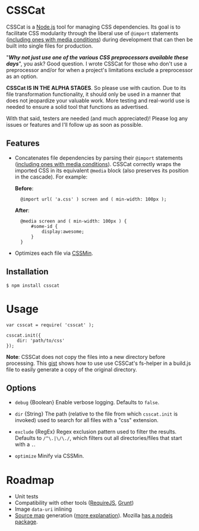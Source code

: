 # CSSCat #

CSSCat is a [Node.js][nodejs] tool for managing CSS dependencies. Its goal is to facilitate CSS modularity through the liberal use of `@import` statements ([including ones with media conditions][mqs]) during development that can then be built into single files for production.

"***Why not just use one of the various CSS preprocessors available these days***", you ask? Good question. I wrote CSSCat for those who don't use a preprocessor and/or for when a project's limitations exclude a preprocessor as an option.

**CSSCat IS IN THE ALPHA STAGES**. So please use with caution. Due to its file transformation functionality, it should only be used in a manner that does not jeopardize your valuable work. More testing and real-world use is needed to ensure a solid tool that functions as advertised.

With that said, testers are needed (and much appreciated)! Please log any issues or features and I'll follow up as soon as possible.


## Features ##

- Concatenates file dependencies by parsing their `@import` statements ([including ones with media conditions][mqs]). CSSCat correctly wraps the imported CSS in its equivalent `@media` block (also preserves its position in the cascade). For example:

    **Before**:
        
        @import url( 'a.css' ) screen and ( min-width: 100px );

        
    **After**:

        @media screen and ( min-width: 100px ) {
            #some-id {
                display:awesome;
            }       
        }
- Optimizes each file via [CSSMin][CSSMin].


## Installation ##

    $ npm install csscat


# Usage #

    var csscat = require( 'csscat' );
    
    csscat.init({
        dir: 'path/to/css'
    });
    

**Note**: CSSCat does not copy the files into a new directory before processing. This [gist][copy-files] shows how to use use CSSCat's fs-helper in a build.js file to easily generate a copy of the original directory.

## Options ##

- `debug` {Boolean} Enable verbose logging. Defaults to `false`.

- `dir` {String} The path (relative to the file from which `csscat.init` is invoked) used to search for all files with a "css" extension.

- `exclude` {RegEx} Regex exclusion pattern used to filter the results. Defaults to `/^\.|\/\./`, which filters out all directories/files that start with a `.`.

- `optimize` Minify via CSSMin.


# Roadmap #

- Unit tests
- Compatibility with other tools ([RequireJS][requirejs], [Grunt][grunt])
- Image `data-uri` inlining
- [Source map][source-maps-html5rocks] generation ([more explanation][source-maps-snugug]). Mozilla [has a nodejs package][moz-source-map].


[nodejs]: http://nodejs.org/
[mqs]: http://www.w3.org/TR/css3-mediaqueries/#media0
[copy-files]: https://gist.github.com/ryanfitzer/5202101
[CSSMin]: https://github.com/yui/ycssmin
[requirejs]: http://requirejs.org/
[grunt]: http://gruntjs.com/
[data-uri]:https://developer.mozilla.org/en-US/docs/data_URIs
[source-maps-html5rocks]:http://www.html5rocks.com/en/tutorials/developertools/sourcemaps/
[moz-source-map]: https://github.com/mozilla/source-map
[source-maps-snugug]:http://snugug.com/musings/debugging-sass-source-maps




